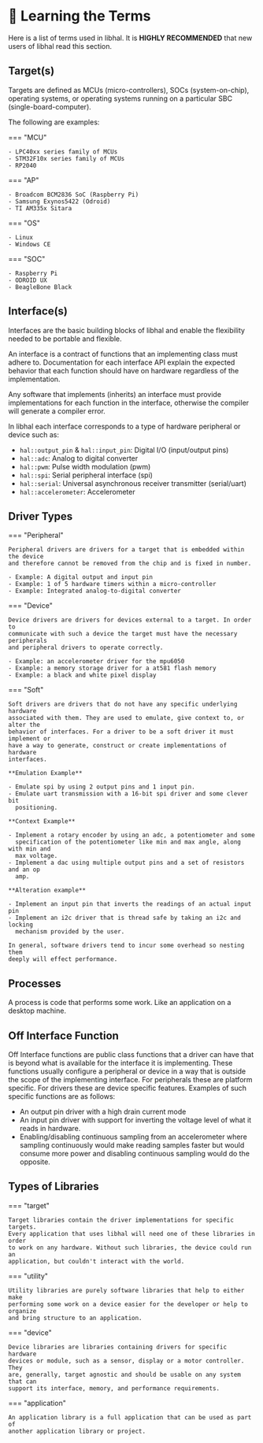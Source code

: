 # 📃 Learning the Terms

Here is a list of terms used in libhal. It is **HIGHLY RECOMMENDED** that new
users of libhal read this section.

## Target(s)

Targets are defined as MCUs (micro-controllers), SOCs (system-on-chip),
operating systems, or operating systems running on a particular SBC
(single-board-computer).

The following are examples:

=== "MCU"

    - LPC40xx series family of MCUs
    - STM32F10x series family of MCUs
    - RP2040

=== "AP"

    - Broadcom BCM2836 SoC (Raspberry Pi)
    - Samsung Exynos5422 (Odroid)
    - TI AM335x Sitara

=== "OS"

    - Linux
    - Windows CE

=== "SOC"

    - Raspberry Pi
    - ODROID UX
    - BeagleBone Black

## Interface(s)

Interfaces are the basic building blocks of libhal and enable the flexibility
needed to be portable and flexible.

An interface is a contract of functions that an implementing class must adhere
to. Documentation for each interface API explain the expected behavior that each
function should have on hardware regardless of the implementation.

Any software that implements (inherits) an interface must provide
implementations for each function in the interface, otherwise the compiler will
generate a compiler error.

In libhal each interface corresponds to a type of hardware peripheral or device
such as:

- `hal::output_pin` & `hal::input_pin`: Digital I/O (input/output pins)
- `hal::adc`: Analog to digital converter
- `hal::pwm`: Pulse width modulation (pwm)
- `hal::spi`: Serial peripheral interface (spi)
- `hal::serial`: Universal asynchronous receiver transmitter (serial/uart)
- `hal::accelerometer`: Accelerometer

## Driver Types

=== "Peripheral"

    Peripheral drivers are drivers for a target that is embedded within the device
    and therefore cannot be removed from the chip and is fixed in number.

    - Example: A digital output and input pin
    - Example: 1 of 5 hardware timers within a micro-controller
    - Example: Integrated analog-to-digital converter

=== "Device"

    Device drivers are drivers for devices external to a target. In order to
    communicate with such a device the target must have the necessary peripherals
    and peripheral drivers to operate correctly.

    - Example: an accelerometer driver for the mpu6050
    - Example: a memory storage driver for a at581 flash memory
    - Example: a black and white pixel display

=== "Soft"

    Soft drivers are drivers that do not have any specific underlying hardware
    associated with them. They are used to emulate, give context to, or alter the
    behavior of interfaces. For a driver to be a soft driver it must implement or
    have a way to generate, construct or create implementations of hardware
    interfaces.

    **Emulation Example**

    - Emulate spi by using 2 output pins and 1 input pin.
    - Emulate uart transmission with a 16-bit spi driver and some clever bit
      positioning.

    **Context Example**

    - Implement a rotary encoder by using an adc, a potentiometer and some
      specification of the potentiometer like min and max angle, along with min and
      max voltage.
    - Implement a dac using multiple output pins and a set of resistors and an op
      amp.

    **Alteration example**

    - Implement an input pin that inverts the readings of an actual input pin
    - Implement an i2c driver that is thread safe by taking an i2c and locking
      mechanism provided by the user.

    In general, software drivers tend to incur some overhead so nesting them
    deeply will effect performance.

## Processes

A process is code that performs some work. Like an application on a desktop
machine.

## Off Interface Function

Off Interface functions are public class functions that a driver can have that
is beyond what is available for the interface it is implementing. These
functions usually configure a peripheral or device in a way that is outside the
scope of the implementing interface. For peripherals these are platform
specific. For drivers these are device specific features. Examples of such
specific functions are as follows:

- An output pin driver with a high drain current mode
- An input pin driver with support for inverting the voltage level of what it
  reads in hardware.
- Enabling/disabling continuous sampling from an accelerometer where sampling
  continuously would make reading samples faster but would consume more power
  and disabling continuous sampling would do the opposite.

## Types of Libraries

=== "target"

    Target libraries contain the driver implementations for specific targets.
    Every application that uses libhal will need one of these libraries in order
    to work on any hardware. Without such libraries, the device could run an
    application, but couldn't interact with the world.

=== "utility"

    Utility libraries are purely software libraries that help to either make
    performing some work on a device easier for the developer or help to organize
    and bring structure to an application.

=== "device"

    Device libraries are libraries containing drivers for specific hardware
    devices or module, such as a sensor, display or a motor controller. They
    are, generally, target agnostic and should be usable on any system that can
    support its interface, memory, and performance requirements.

=== "application"

    An application library is a full application that can be used as part of
    another application library or project.
